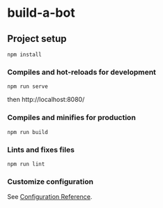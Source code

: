 # build-a-bot

## Project setup
```
npm install
```

### Compiles and hot-reloads for development
```
npm run serve
```
then http://localhost:8080/

### Compiles and minifies for production
```
npm run build
```

### Lints and fixes files
```
npm run lint
```

### Customize configuration
See [Configuration Reference](https://cli.vuejs.org/config/).
